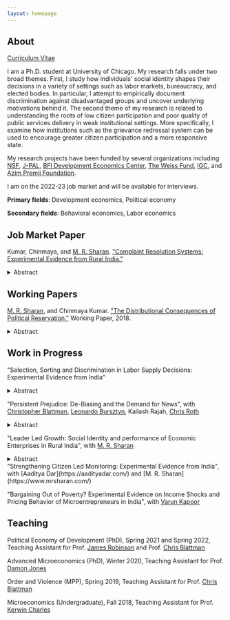 ```yaml
---
layout: homepage
---
```


## About

[Curriculum Vitae](/documents/Chinmaya_Kumar_cv.pdf)

I am a Ph.D. student at University of Chicago. My research falls under two broad themes. First, I study how individuals' social identity shapes their decisions in a variety of settings such as labor markets, bureaucracy, and elected bodies. In particular, I attempt to empirically document discrimination against disadvantaged groups and uncover underlying motivations behind it. The second theme of my research is related to understanding the roots of low citizen participation and poor quality of public services delivery in weak institutional settings. More specifically, I examine how institutions such as the grievance redressal system can be used to encourage greater citizen participation and a more responsive state. 

My research projects have been funded by several organizations including [NSF](), [J-PAL](https://www.povertyactionlab.org/), [BFI Development Economics Center](https://bfi.uchicago.edu/centers-programs/development-economics-center/), [The Weiss Fund](https://bfi.uchicago.edu/the-weiss-fund/), [IGC](https://www.theigc.org/), and [Azim Premji Foundation](https://azimpremjifoundation.org/). 

I am on the 2022-23 job market and will be available for interviews. 

**Primary fields**: Development economics, Political economy 

**Secondary fields**: Behavioral economics, Labor economics 


## Job Market Paper
Kumar, Chinmaya, and [M. R. Sharan](https://www.mrsharan.com/). ["Complaint Resolution Systems: Experimental Evidence from Rural India."](/research/jmp.pdf)
<details>
<summary>Abstract<br/></summary> We study whether access to complaint resolution systems can facilitate greater collaboration across different tiers of the state and improves the implementation of public goods projects. Taking advantage of the introduction of a new complaint resolution institution in the state of Bihar, we run a field experiment involving 1629 low-caste local representatives. We focus on representatives who were unable to start public goods projects in their constituencies due to bureaucratic hurdles. We randomize offers to file complaints regarding public good project initiation on their behalf and track its effects. Our treatment leads to a 40 percentage points jump in complaint filing rate. It is effective in improving project implementation: treated constituencies see a 26% rise in public good projects. We also find that the treatment increases project initiation in neighboring jurisdictions by 23%. Our analysis suggests that the mere threat of a formal complaint technology could cause project initiation in neighboring wards. Surprisingly, treated representatives do not gain any electoral returns in the local elections that were held two years after the treatment. 
</details>

## Working Papers

[M. R. Sharan](https://www.mrsharan.com/), and Chinmaya Kumar. ["The Distributional Consequences of Political Reservation."](/research/reservation.pdf) Working Paper, 2018. 
<details>
<summary>Abstract</summary> A key goal of affirmative action policies is to reduce disparities between disadvantaged minority groups and others. We study one such policy: mandated political representation in favor
of low caste (Scheduled Castes/SC) groups in India. Using secondary data on public goods from
across 45,000 villages, private assets from over 17 million rural households, political candidacy
data from over 300,000 local jurisdictions and a primary survey of nearly 8,000 households from
Bihar, we study how political reservation affects inter-group disparities in the short- and long run.
Using a regression discontinuity design framework, we show that political reservation in
favor of SCs for the post of local government head (a) lowers SC-non-SC disparities in access to
public goods in the short-run (5 years later) and long-run (13 years later) (b) lowers inter-group
private asset inequality modestly in the short-run and substantially in the long-run (c) dampens
asset accumulation abilities of the dominant non-minority sub-castes in the short-run (d) has no
efficiency consequences in the short-run and (e) increases political participation and presence of
low caste members in local government in the long-run. Turning to mechanisms, we show that
government programs are better targeted towards low castes in reserved constituencies. Our
results suggest a virtuous cycle between political representation and resource access, which reap
significant benefits for minority groups in the long run. 
</details>

## Work in Progress

"Selection, Sorting and Discrimination in Labor Supply Decisions: Experimental Evidence from India" 
<details>
<summary>Abstract</summary> Minorities are underrepresented in enterprise ownership and leadership positions in big firms. Why? This paper empirically investigates the role of one potential reason for this: discrimination against minority employers by subordinate workers. I embed a field experiment in the recruitment of entry-level workers by a set of firms based in India. The field experiment aims to answer two main research questions: 1) Do minority employers face discrimination from below in labor markets? 2) What are the underlying motivations? I specifically test for two potential motives: attention discrimination, social image concerns. Preliminary results show that applicants are 30% less likely to apply for jobs advertised by minority employers. I also find strong evidence for attention discrimination against minority employers. 
</details>

"Persistent Prejudice: De-Biasing and the Demand for News", with [Christopher Blattman](https://chrisblattman.com/), [Leonardo Bursztyn](https://home.uchicago.edu/bursztyn/index.html), Kailash Rajah, [Chris Roth](https://sites.google.com/site/chrisrotheconomics/home) 
<details>
<summary>Abstract</summary> Identity groups often hold incorrect and biased beliefs about competing groups. Examples include Democrats and Republicans in the US, or Israelis and Arabs in the Middle East. In India, the setting for this study, Hindu nationalists commonly believe that Muslims are untrustworthy, or that the Muslim population is growing so fast that their population will overtake Hindus. These beliefs may be persistent and difficult to correct. Why is that? One reason, we hypothesize, is that people exposed to information counter to their group identity may work to re-bias themselves by increasing their selective exposure--their consumption of biased news and information. We design an experiment in which we randomly provide Hindu respondents with information to correct a biased belief about Muslims, using informational videos. We first confirm that the videos shift their beliefs during the experiment. We then examine their demand for new information—having been de-biased, are they more likely to seek information from a biased source?
</details>

"Leader Led Growth: Social Identity and performance of Economic Enterprises in Rural India", with [M. R. Sharan](https://www.mrsharan.com/)
<details>
<summary>Abstract</summary> Misallocation of entrepreneurial talent can prevent the economy from achieving its growth potential. Minority groups face discrimination across multiple markets – capital, product, labor – that limits the entry and growth of minority-run enterprises. This paper empirically investigates whether exposure to minority leaders at the local level can help minority entrepreneurs overcome some of the barriers and improve the performance of their enterprises. Using a regression discontinuity design, we find that exogenous exposure to minority leaders results in a strong positive effect on the entry and growth of minority-run enterprises: there is a 20% increase in the number of enterprises and a 27% increase in workers employed by minority-owned enterprises. We find evidence for positive spillover effects on social groups closer to status hierarchy but no effects on his-status social groups. Using a primary survey of enterprises, we plan to uncover the underlying channels through which local leaders impact the performance of economic enterprises. 
</details>
"Strengthening Citizen Led Monitoring: Experimental Evidence from India", with [Aaditya Dar](https://aadityadar.com/) and [M. R. Sharan](https://www.mrsharan.com/)

"Bargaining Out of Poverty? Experimental Evidence on Income Shocks and Pricing Behavior of Microentrepreneurs in India", with [Varun Kapoor](https://sites.google.com/view/varunk/)

## Teaching

Political Economy of Development (PhD), Spring 2021 and Spring 2022, Teaching Assistant for Prof. [James Robinson](https://voices.uchicago.edu/jamesrobinson/) and Prof. [Chris Blattman](https://chrisblattman.com/)

Advanced Microeconomics (PhD), Winter 2020, Teaching Assistant for Prof. [Damon Jones](https://home.uchicago.edu/~j1s/)

Order and Violence (MPP), Spring 2019, Teaching Assistant for Prof. [Chris Blattman](https://chrisblattman.com/)

Microeconomics (Undergraduate), Fall 2018, Teaching Assistant for Prof. [Kerwin Charles](https://kerwin-charles.squarespace.com/)
